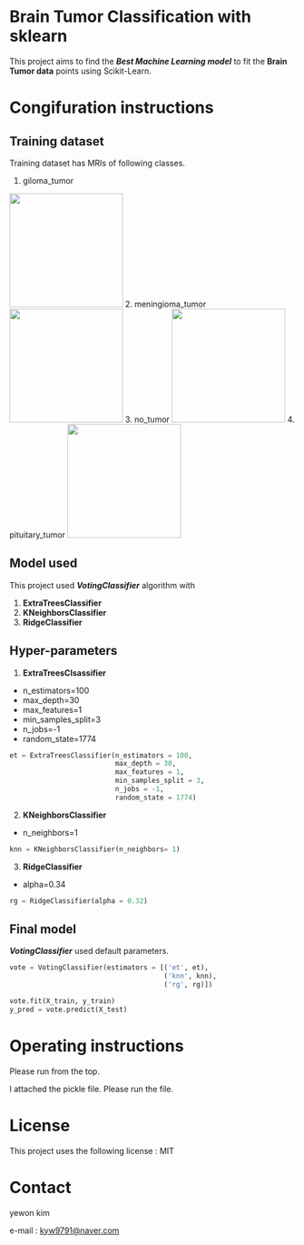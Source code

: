 # Brain Tumor Classification with sklearn
This project aims to find the ***Best Machine Learning model*** to fit the **Brain Tumor data** points using Scikit-Learn.

# Congifuration instructions
## Training dataset
Training dataset has MRIs of following classes.
1. giloma_tumor
<img src="https://user-images.githubusercontent.com/115199510/207057717-2b246175-fc80-4f4e-8061-c49f4f847617.jpg" width="200" height="200"/>
2. meningioma_tumor
<img src="https://user-images.githubusercontent.com/115199510/207058986-e6e86c7b-6b69-4c7a-9c27-6f557bf0d609.jpg" width="200" height="200"/>
3. no_tumor
<img src="https://user-images.githubusercontent.com/115199510/207059633-b6a94ee7-b132-4bf1-93be-9ac5a73490b9.jpg" width="200" height="200"/>
4. pituitary_tumor
<img src="https://user-images.githubusercontent.com/115199510/207060080-5c0d2198-628c-4605-a517-908332930229.jpg" width="200" height="200"/>

## Model used
This project used ***VotingClassifier*** algorithm with
1. **ExtraTreesClassifier**
2. **KNeighborsClassifier**
3. **RidgeClassifier**


## Hyper-parameters


1. **ExtraTreesClsassifier**
- n_estimators=100
- max_depth=30
- max_features=1
- min_samples_split=3
- n_jobs=-1
- random_state=1774

```python
et = ExtraTreesClassifier(n_estimators = 100,
                          max_depth = 30,
                          max_features = 1,
                          min_samples_split = 3,
                          n_jobs = -1,
                          random_state = 1774)
```



2. **KNeighborsClassifier**
- n_neighbors=1

```python
knn = KNeighborsClassifier(n_neighbors= 1)
```




3. **RidgeClassifier**
- alpha=0.34

```python
rg = RidgeClassifier(alpha = 0.32)
```


## Final model
***VotingClassifier*** used default parameters.
~~~python
vote = VotingClassifier(estimators = [('et', et),
                                      ('knn', knn),
                                      ('rg', rg)])

vote.fit(X_train, y_train)
y_pred = vote.predict(X_test)
~~~

# Operating instructions
Please run from the top.

I attached the pickle file. Please run the file.


# License
This project uses the following license : MIT


# Contact
yewon kim

e-mail : kyw9791@naver.com
